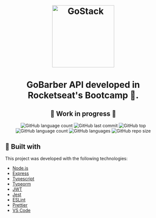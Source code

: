 <h1 align="center">
    <img alt="GoStack" src="https://rocketseat-cdn.s3-sa-east-1.amazonaws.com/bootcamp-header.png" width="200px" />
</h1>

<h1 align="center">
  GoBarber
  API developed in Rocketseat's Bootcamp 🚀.
</h1>

<h2 align="center">
 🚧 Work in progress 🚧
</h2>

<p align="center">
  <img alt="GitHub language count" src="https://img.shields.io/github/package-json/v/morpa/GoBarber-API-V2.svg">

<img alt="GitHub last commit" src="https://img.shields.io/github/last-commit/morpa/GoBarber-API-V2.svg?color=red">

<img alt="GitHub top" src="https://img.shields.io/github/languages/top/morpa/GoBarber-API-V2.svg?color=yellow">

<img alt="GitHub language count" src="https://img.shields.io/github/languages/count/morpa/GoBarber-API-V2.svg?color=lightgrey">

<img alt="GitHub languages" src="https://img.shields.io/github/languages/code-size/morpa/GoBarber-API-V2.svg">

<img alt="GitHub repo size" src="https://img.shields.io/github/repo-size/morpa/GoBarber-API-V2.svg?color=blueviolet">

</p>

## :rocket: Built with

This project was developed with the following technologies:

- [Node.js](https://nodejs.org/)
- [Express](https://expressjs.com/)
- [Typescript](https://www.typescriptlang.org/)
- [Typeorm](https://typeorm.io/#/)
- [JWT](https://jwt.io/)
- [Jest](https://jestjs.io/)
- [ESLint](https://eslint.org/)
- [Prettier](https://prettier.io/)
- [VS Code](https://code.visualstudio.com/)
